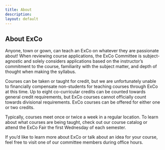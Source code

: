 ```yaml
---
title: About
description:
layout: default
---
```

## About ExCo

<p style="text-align: left">Anyone, town or gown, can teach an ExCo on whatever they are passionate about! When reviewing course applications, the ExCo Committee is subject-agnostic and solely considers applications based on the instructor’s commitment to the course, familiarity with the subject matter, and depth of thought when making the syllabus.</p>

<p style="text-align: left">Courses can be taken or taught for credit, but we are unfortunately unable to financially compensate non-students for teaching courses through ExCo at this time. Up to eight co-curricular credits can be counted towards general credit requirements, but ExCo courses cannot officially count towards divisional requirements. ExCo courses can be offered for either one or two credits.</p>

<p style="text-align: left">Typically, courses meet once or twice a week in a regular location. To learn about what courses are being taught, check out our course catalog or attend the ExCo Fair the first Wednesday of each semester.</p>

<p style="text-align: left">If you’d like to learn more about ExCo or talk about an idea for your course, feel free to visit one of our committee members during office hours.</p>

